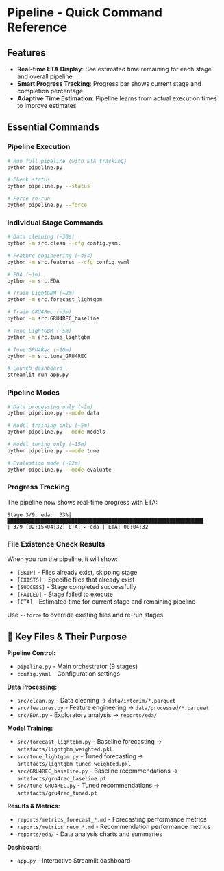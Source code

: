 # Pipeline - Quick Command Reference

## Features

- **Real-time ETA Display**: See estimated time remaining for each stage and overall pipeline
- **Smart Progress Tracking**: Progress bar shows current stage and completion percentage
- **Adaptive Time Estimation**: Pipeline learns from actual execution times to improve estimates

## Essential Commands

### Pipeline Execution

```bash
# Run full pipeline (with ETA tracking)
python pipeline.py

# Check status
python pipeline.py --status

# Force re-run
python pipeline.py --force
```

### Individual Stage Commands

```bash
# Data cleaning (~30s)
python -m src.clean --cfg config.yaml

# Feature engineering (~45s)
python -m src.features --cfg config.yaml

# EDA (~1m)
python -m src.EDA

# Train LightGBM (~2m)
python -m src.forecast_lightgbm

# Train GRU4Rec (~3m)
python -m src.GRU4REC_baseline

# Tune LightGBM (~5m)
python -m src.tune_lightgbm

# Tune GRU4Rec (~10m)
python -m src.tune_GRU4REC

# Launch dashboard
streamlit run app.py
```

### Pipeline Modes

```bash
# Data processing only (~2m)
python pipeline.py --mode data

# Model training only (~5m)
python pipeline.py --mode models

# Model tuning only (~15m)
python pipeline.py --mode tune

# Evaluation mode (~22m)
python pipeline.py --mode evaluate
```

### Progress Tracking

The pipeline now shows real-time progress with ETA:

```
Stage 3/9: eda:  33%|████████████████████████████████████████████████████████████████                                                    | 3/9 [02:15<04:32] ETA: ✓ eda | ETA: 00:04:32
```

### File Existence Check Results

When you run the pipeline, it will show:

- `[SKIP]` - Files already exist, skipping stage
- `[EXISTS]` - Specific files that already exist
- `[SUCCESS]` - Stage completed successfully
- `[FAILED]` - Stage failed to execute
- `[ETA]` - Estimated time for current stage and remaining pipeline

Use `--force` to override existing files and re-run stages.

## 📁 Key Files & Their Purpose

**Pipeline Control:**

- `pipeline.py` - Main orchestrator (9 stages)
- `config.yaml` - Configuration settings

**Data Processing:**

- `src/clean.py` - Data cleaning → `data/interim/*.parquet`
- `src/features.py` - Feature engineering → `data/processed/*.parquet`
- `src/EDA.py` - Exploratory analysis → `reports/eda/`

**Model Training:**

- `src/forecast_lightgbm.py` - Baseline forecasting → `artefacts/lightgbm_weighted.pkl`
- `src/tune_lightgbm.py` - Tuned forecasting → `artefacts/lightgbm_tuned_weighted.pkl`
- `src/GRU4REC_baseline.py` - Baseline recommendations → `artefacts/gru4rec_baseline.pt`
- `src/tune_GRU4REC.py` - Tuned recommendations → `artefacts/gru4rec_tuned.pt`

**Results & Metrics:**

- `reports/metrics_forecast_*.md` - Forecasting performance metrics
- `reports/metrics_reco_*.md` - Recommendation performance metrics
- `reports/eda/` - Data analysis charts and summaries

**Dashboard:**

- `app.py` - Interactive Streamlit dashboard
